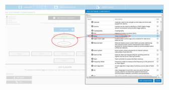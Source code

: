 
![images](https://github.com/yuchengstudio/ARM-Cortex-M3-Cortex-M4-/blob/master/chapter%209/pictures/systick004.jpg)
